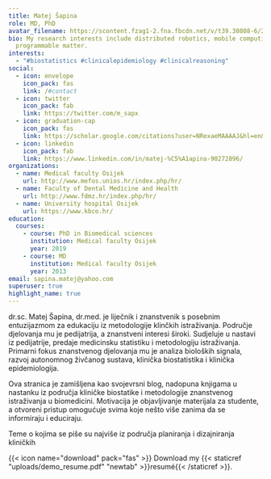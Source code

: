 ```yaml
---
title: Matej Šapina
role: MD, PhD
avatar_filename: https://scontent.fzag1-2.fna.fbcdn.net/v/t39.30808-6/262819396_10225215160699015_8305490672639062449_n.jpg?_nc_cat=108&ccb=1-5&_nc_sid=09cbfe&_nc_ohc=OmLQC2dQNuwAX-OMWxQ&_nc_ht=scontent.fzag1-2.fna&oh=00_AT95oT9QJPs3_PfhapI28A8kTVvSiLkV6RJVX9I-M5_1Kg&oe=61DF662F
bio: My research interests include distributed robotics, mobile computing and
  programmable matter.
interests:
  - "#biostatistics #clinicalepidemiology #clinicalreasoning"
social:
  - icon: envelope
    icon_pack: fas
    link: /#contact
  - icon: twitter
    icon_pack: fab
    link: https://twitter.com/m_sapx
  - icon: graduation-cap
    icon_pack: fas
    link: https://scholar.google.com/citations?user=NRexaeMAAAAJ&hl=en&oi=ao
  - icon: linkedin
    icon_pack: fab
    link: https://www.linkedin.com/in/matej-%C5%A1apina-90272896/
organizations:
  - name: Medical faculty Osijek
    url: http://www.mefos.unios.hr/index.php/hr/
  - name: Faculty of Dental Medicine and Health
    url: http://www.fdmz.hr/index.php/hr/
  - name: University hospital Osijek
    url: https://www.kbco.hr/
education:
  courses:
    - course: PhD in Biomedical sciences
      institution: Medical faculty Osijek
      year: 2019
    - course: MD
      institution: Medical faculty Osijek
      year: 2013
email: sapina.matej@yahoo.com
superuser: true
highlight_name: true
---
```


dr.sc. Matej Šapina, dr.med. je liječnik i znanstvenik s posebnim entuzijazmom za edukaciju iz metodologije klinčkih istraživanja. Područje djelovanja mu je pedijatrija, a znanstveni interesi široki. Sudjeluje u nastavi iz pedijatrije, predaje medicinsku statistiku i metodologiju istraživanja. Primarni fokus znanstvenog djelovanja mu je analiza bioloških signala, razvoj autonomnog živčanog sustava, klinička biostatistika i klinička epidemiologija. 

Ova stranica je zamišljena kao svojevrsni blog, nadopuna knjigama u nastanku iz područja kliničke biostatike i metodologije znanstvenog istraživanja u biomedicini. Motivacija je objavljivanje materijala za studente, a otvoreni pristup omogućuje svima koje nešto više zanima da se informiraju i educiraju. 

Teme o kojima se piše su najviše iz područja planiranja i dizajniranja kliničkih 


{{< icon name="download" pack="fas" >}} Download my {{< staticref "uploads/demo_resume.pdf" "newtab" >}}resumé{{< /staticref >}}.
